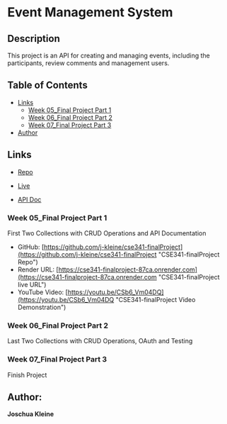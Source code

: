 # Event Management System

## Description
This project is an API for creating and managing events, including the participants, review comments and management users.

## Table of Contents

- [Links](#links)
  - [Week 05_Final Project Part 1](#week-05_Final-Project-Part-1)
  - [Week 06_Final Project Part 2](#week-06_Final-Project-Part-2)
  - [Week 07_Final Project Part 3](#week-07_Final-Project-Part-3)
- [Author](#author)

## Links

- [Repo](https://github.com/j-kleine/cse341-finalProject "CSE341-finalProject Repo")

- [Live](https://cse341-finalproject-87ca.onrender.com "Live View")

- [API Doc](https://cse341-finalproject-87ca.onrender.com/api-docs "Interactive Swagger API Documentation")

### Week 05_Final Project Part 1
First Two Collections with CRUD Operations and API Documentation
- GitHub: [https://github.com/j-kleine/cse341-finalProject](https://github.com/j-kleine/cse341-finalProject "CSE341-finalProject Repo")
- Render URL: [https://cse341-finalproject-87ca.onrender.com](https://cse341-finalproject-87ca.onrender.com "CSE341-finalProject live URL")
- YouTube Video: [https://youtu.be/CSb6_Vm04DQ](https://youtu.be/CSb6_Vm04DQ "CSE341-finalProject Video Demonstration")

### Week 06_Final Project Part 2
Last Two Collections with CRUD Operations, OAuth and Testing 

### Week 07_Final Project Part 3
Finish Project

## Author:
**Joschua Kleine**